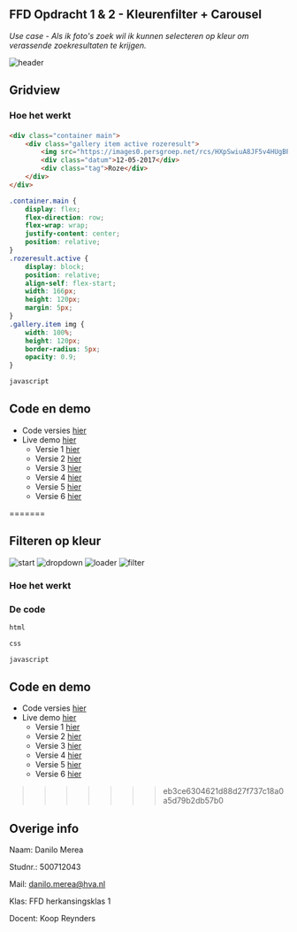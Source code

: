 ## FFD Opdracht 1 & 2 - Kleurenfilter + Carousel
*Use case - Als ik foto's zoek wil ik kunnen selecteren op kleur om verassende zoekresultaten te krijgen.*

![header](header.jpg)

## Gridview
### Hoe het werkt
#### 
``` html
<div class="container main">
    <div class="gallery item active rozeresult">
        <img src="https://images0.persgroep.net/rcs/HXpSwiuA8JF5v4HUgBP2ULmpT8c/diocontent/118272006/_fill/486/324/?appId=f215d2ebdcdad4aa3dc78550c5970d02&quality=0.90">
        <div class="datum">12-05-2017</div>
        <div class="tag">Roze</div>
    </div>
</div>
```

``` css 
.container.main {
    display: flex;
    flex-direction: row;
    flex-wrap: wrap;
    justify-content: center;
    position: relative;
}
.rozeresult.active {
    display: block;
    position: relative;
    align-self: flex-start;
    width: 166px;
    height: 120px;
    margin: 5px;
}
.gallery.item img {
    width: 100%;
    height: 120px;
    border-radius: 5px;
    opacity: 0.9;
}

```

``` javascript 
javascript
```


## Code en demo
+ Code versies [hier](https://github.com/danilomerea/frondesign/tree/master/opdracht2/)
+ Live demo [hier](https://danilomerea.github.io/frondesign/opdracht2/v7/)
  + Versie 1 [hier](https://danilomerea.github.io/frondesign/opdracht2/v1/)
  + Versie 2 [hier](https://danilomerea.github.io/frondesign/opdracht2/v2/)
  + Versie 3 [hier](https://danilomerea.github.io/frondesign/opdracht2/v3/)
  + Versie 4 [hier](https://danilomerea.github.io/frondesign/opdracht2/v4/)
  + Versie 5 [hier](https://danilomerea.github.io/frondesign/opdracht2/v5/)
  + Versie 6 [hier](https://danilomerea.github.io/frondesign/opdracht2/v6/)


=======

## Filteren op kleur
![start](#) ![dropdown](#) ![loader](#) ![filter](#)

### Hoe het werkt

### De code
``` html
html
```

``` css 
css
```

``` javascript 
javascript
```


## Code en demo
+ Code versies [hier](https://github.com/danilomerea/frondesign/tree/master/opdracht2/)
+ Live demo [hier](https://danilomerea.github.io/frondesign/opdracht2/v7/)
  + Versie 1 [hier](https://danilomerea.github.io/frondesign/opdracht2/v1/)
  + Versie 2 [hier](https://danilomerea.github.io/frondesign/opdracht2/v2/)
  + Versie 3 [hier](https://danilomerea.github.io/frondesign/opdracht2/v3/)
  + Versie 4 [hier](https://danilomerea.github.io/frondesign/opdracht2/v4/)
  + Versie 5 [hier](https://danilomerea.github.io/frondesign/opdracht2/v5/)
  + Versie 6 [hier](https://danilomerea.github.io/frondesign/opdracht2/v6/)


>>>>>>> eb3ce6304621d88d27f737c18a0a5d79b2db57b0

## Overige info
Naam: Danilo Merea

Studnr.: 500712043

Mail: [danilo.merea@hva.nl](mailto:danilo.merea@hva.nl)

Klas: FFD herkansingsklas 1

Docent: Koop Reynders




